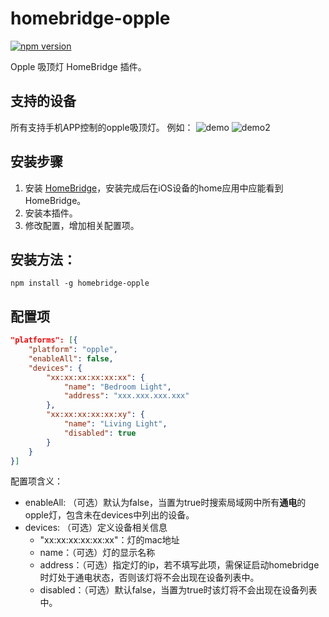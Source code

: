 # homebridge-opple
[![npm version](https://badge.fury.io/js/homebridge-opple.svg)](https://badge.fury.io/js/homebridge-opple)

Opple 吸顶灯 HomeBridge 插件。

## 支持的设备
所有支持手机APP控制的opple吸顶灯。
例如：
![demo](https://img.alicdn.com/imgextra/i2/138006397/TB2mgp_XSOI.eBjSspmXXatOVXa_!!138006397.jpg)
![demo2](https://img.alicdn.com/imgextra/i3/138006397/TB2etN_XHOJ.eBjy1XaXXbNupXa_!!138006397.jpg)

## 安装步骤
1. 安装 [HomeBridge](https://github.com/nfarina/homebridge/)，安装完成后在iOS设备的home应用中应能看到HomeBridge。
2. 安装本插件。
3. 修改配置，增加相关配置项。

## 安装方法：
```
npm install -g homebridge-opple
```

## 配置项
```json
"platforms": [{
    "platform": "opple",
    "enableAll": false,
    "devices": {
        "xx:xx:xx:xx:xx:xx": {
            "name": "Bedroom Light",
            "address": "xxx.xxx.xxx.xxx"
        },
        "xx:xx:xx:xx:xx:xy": {
            "name": "Living Light",
            "disabled": true
        }
    }
}]
```

配置项含义：
* enableAll: （可选）默认为false，当置为true时搜索局域网中所有**通电**的opple灯，包含未在devices中列出的设备。
* devices: （可选）定义设备相关信息
  * "xx:xx:xx:xx:xx:xx"：灯的mac地址
  * name：（可选）灯的显示名称
  * address：（可选）指定灯的ip，若不填写此项，需保证启动homebridge时灯处于通电状态，否则该灯将不会出现在设备列表中。
  * disabled：（可选）默认false，当置为true时该灯将不会出现在设备列表中。

